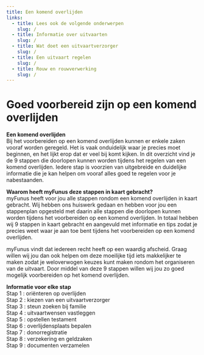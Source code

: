 ```yaml
---
title: Een komend overlijden
links:
  - title: Lees ook de volgende onderwerpen
    slug: /
  - title: Informatie over uitvaarten
    slug: /
  - title: Wat doet een uitvaartverzorger
    slug: /
  - title: Een uitvaart regelen
    slug: /
  - title: Rouw en rouwverwerking
    slug: /
---
```


# Goed voorbereid zijn op een komend overlijden

**Een komend overlijden**  
Bij het voorbereiden op een komend overlijden kunnen er enkele zaken vooraf worden geregeld. Het is vaak onduidelijk waar je precies moet beginnen, en het lijkt erop dat er veel bij komt kijken. In dit overzicht vind je de 9 stappen die doorlopen kunnen worden tijdens het regelen van een komend overlijden. Iedere stap is voorzien van uitgebreide en duidelijke informatie die je kan helpen om vooraf alles goed te regelen voor je nabestaanden.

**Waarom heeft myFunus deze stappen in kaart gebracht?**  
myFunus heeft voor jou alle stappen rondom een komend overlijden in kaart gebracht. Wij hebben ons huiswerk gedaan en hebben voor jou een stappenplan opgesteld met daarin alle stappen die doorlopen kunnen worden tijdens het voorbereiden op een komend overlijden. In totaal hebben wij 9 stappen in kaart gebracht en aangevuld met informatie en tips zodat je precies weet waar je aan toe bent tijdens het voorbereiden op een komend overlijden.

myFunus vindt dat iedereen recht heeft op een waardig afscheid. Graag willen wij jou dan ook helpen om deze moeilijke tijd iets makkelijker te maken zodat je weloverwogen keuzes kunt maken rondom het organiseren van de uitvaart. Door middel van deze 9 stappen willen wij jou zo goed mogelijk voorbereiden op het komend overlijden.

**Informatie voor elke stap**  
Stap 1 : oriënteren op overlijden  
Stap 2 : kiezen van een uitvaartverzorger  
Stap 3 : steun zoeken bij familie  
Stap 4 : uitvaartwensen vastleggen  
Stap 5 : opstellen testament  
Stap 6 : overlijdensplaats bepalen  
Stap 7 : donorregistratie  
Stap 8 : verzekering en geldzaken  
Stap 9 : documenten verzamelen
